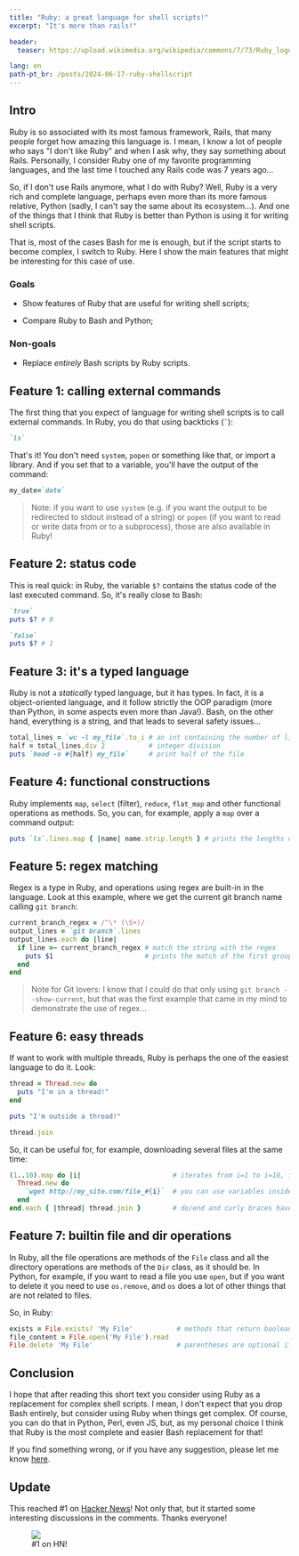 ```yaml
---
title: "Ruby: a great language for shell scripts!"
excerpt: "It's more than rails!"

header:
  teaser: https://upload.wikimedia.org/wikipedia/commons/7/73/Ruby_logo.svg

lang: en
path-pt_br: /posts/2024-06-17-ruby-shellscript
---
```


## Intro

Ruby is so associated with its most famous framework, Rails, that many people
forget how amazing this language is. I mean, I know a lot of people who says "I
don't like Ruby" and when I ask why, they say something about Rails. Personally,
I consider Ruby one of my favorite programming languages, and the last time I
touched any Rails code was 7 years ago...

So, if I don't use Rails anymore, what I do with Ruby? Well, Ruby is a very rich
and complete language, perhaps even more than its more famous relative, Python
(sadly, I can't say the same about its ecosystem...). And one of the things that
I think that Ruby is better than Python is using it for writing shell
scripts.

That is, most of the cases Bash for me is enough, but if the script starts to
become complex, I switch to Ruby. Here I show the main features that might be
interesting for this case of use.

### Goals

- Show features of Ruby that are useful for writing shell scripts;

- Compare Ruby to Bash and Python;

### Non-goals

- Replace _entirely_ Bash scripts by Ruby scripts.

## Feature 1: calling external commands

The first thing that you expect of language for writing shell scripts is to
call external commands. In Ruby, you do that using backticks (`` ` ``):

~~~ruby
`ls`
~~~

That's it! You don't need `system`, `popen` or something like that, or import
a library. And if you set that to a variable, you'll have the output of the
command:

~~~ruby
my_date=`date`
~~~

> Note: if you want to use `system` (e.g. if you want the output to be
> redirected to stdout instead of a string) or `popen` (if you want to read or
> write data from or to a subprocess), those are also available in Ruby!

## Feature 2: status code

This is real quick: in Ruby, the variable `$?` contains the status code of the
last executed command. So, it's really close to Bash:

~~~ruby
`true`
puts $? # 0

`false`
puts $? # 1
~~~

## Feature 3: it's a typed language

Ruby is not a _statically_ typed language, but it has types. In fact, it is a
object-oriented language, and it follow strictly the OOP paradigm (more than
Python, in some aspects even more than Java!). Bash, on the other hand,
everything is a string, and that leads to several safety issues...

~~~ruby
total_lines = `wc -l my_file`.to_i # an int containing the number of lines of a file
half = total_lines.div 2           # integer division
puts `head -n #{half} my_file`     # print half of the file
~~~

## Feature 4: functional constructions

Ruby implements `map`, `select` (filter), `reduce`, `flat_map` and other
functional operations as methods. So, you can, for example, apply a `map` over a
command output:

~~~ruby
puts `ls`.lines.map { |name| name.strip.length } # prints the lengths of the filenames
~~~

## Feature 5: regex matching

Regex is a type in Ruby, and operations using regex are built-in in the
language. Look at this example, where we get the current git branch name calling
`git branch`:

~~~ruby
current_branch_regex = /^\* (\S+)/
output_lines = `git branch`.lines
output_lines.each do |line|
  if line =~ current_branch_regex # match the string with the regex
    puts $1                       # prints the match of the first group  
  end
end
~~~

> Note for Git lovers: I know that I could do that only using `git branch
> --show-current`, but that was the first example that came in my mind to
> demonstrate the use of regex...

## Feature 6: easy threads

If want to work with multiple threads, Ruby is perhaps the one of the easiest
language to do it. Look:

~~~ruby
thread = Thread.new do
  puts "I'm in a thread!"
end

puts "I'm outside a thread!"

thread.join
~~~

So, it can be useful for, for example, downloading several files at the same time:

~~~ruby
(1..10).map do |i|                       # iterates from i=1 to i=10, inclusive
  Thread.new do
    `wget http://my_site.com/file_#{i}`  # you can use variables inside commands!  
  end
end.each { |thread| thread.join }        # do/end and curly braces have the same purpose!
~~~


## Feature 7: builtin file and dir operations

In Ruby, all the file operations are methods of the `File` class and all the
directory operations are methods of the `Dir` class, as it should be. In Python,
for example, if you want to read a file you use `open`, but if you want to
delete it you need to use `os.remove`, and `os` does a lot of other things that are
not related to files.

So, in Ruby:

~~~ruby
exists = File.exists? 'My File'           # methods that return booleans end in ?
file_content = File.open('My File').read
File.delete 'My File'                     # parentheses are optional if it's not ambiguous
~~~

## Conclusion

I hope that after reading this short text you consider using Ruby as a
replacement for complex shell scripts. I mean, I don't expect that you drop
Bash entirely, but consider using Ruby when things get complex. Of course, you
can do that in Python, Perl, even JS, but, as my personal choice I think that
Ruby is the most complete and easier Bash replacement for that!

If you find something wrong, or if you have any suggestion, please let me know
[here](https://github.com/lucasoshiro/lucasoshiro.github.io/issues).

## Update

This reached #1 on [Hacker News](https://news.ycombinator.com/item?id=40763640)!
Not only that, but it started some interesting discussions in the comments.
Thanks everyone!

<div class="img-container">
  <figure>
    <img class="small" src="{{ site.baseurl }}/assets/images/posts/2024-06-17-ruby-shellscript/hn.png">
    <figcaption>#1 on HN!</figcaption>
  </figure>
</div>

